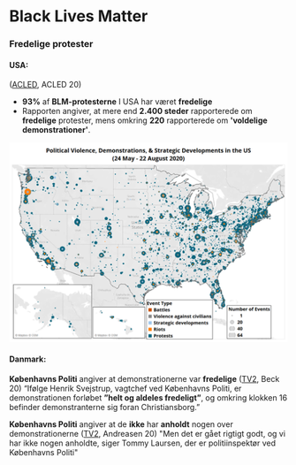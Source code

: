 # Black Lives Matter

### Fredelige protester

#### USA:

([ACLED](https://acleddata.com/2020/09/03/demonstrations-political-violence-in-america-new-data-for-summer-2020/), ACLED 20)

* **93%** af **BLM-protesterne** I USA har været **fredelige**&#x20;
* Rapporten angiver, at mere end **2.400 steder** rapporterede om **fredelige** protester, mens omkring **220** rapporterede om **'voldelige demonstrationer'**.

![ACLED, ACLED 20, Sommer 2020](<../../.gitbook/assets/billede (20).png>)

#### Danmark:

**Københavns Politi** angiver at demonstrationerne var **fredelige** ([TV2](https://www.tv2lorry.dk/koebenhavn/lige-nu-2000-demonstrerer-i-koebenhavn-efter-sort-amerikaners-doed-efter-anholdelse), Beck 20) “Ifølge Henrik Svejstrup, vagtchef ved Københavns Politi, er demonstrationen forløbet **”helt og aldeles fredeligt”**, og omkring klokken 16 befinder demonstranterne sig foran Christiansborg.”&#x20;

**Københavns Politi** angiver at de **ikke** har **anholdt** nogen over demonstrationerne ([TV2](https://www.tv2lorry.dk/koebenhavn/15000-mennesker-samles-til-dansk-demonstration-mod-racisme-mod-racisme), Andreasen 20) "Men det er gået rigtigt godt, og vi har ikke nogen anholdte, siger Tommy Laursen, der er politiinspektør ved Københavns Politi"
